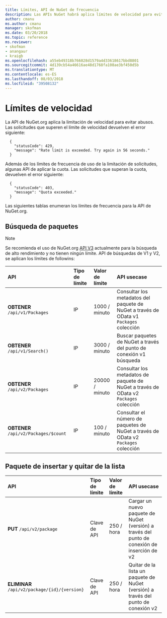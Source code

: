 ```yaml
---
title: Límites, API de NuGet de frecuencia
description: Las APIs NuGet habrá aplica límites de velocidad para evitar abusos.
author: cmanu
ms.author: cmanu
manager: skofman
ms.date: 03/20/2018
ms.topic: reference
ms.reviewer:
- skofman
- anangaur
- kraigb
ms.openlocfilehash: a55eb49318b766028d1579a4d33618617bbd8801
ms.sourcegitcommit: 4d139cb54a46616ae48d1768fa108ae3bf450d5b
ms.translationtype: MT
ms.contentlocale: es-ES
ms.lasthandoff: 08/03/2018
ms.locfileid: "39508132"
---
```

# <a name="rate-limits"></a>Límites de velocidad

La API de NuGet.org aplica la limitación de velocidad para evitar abusos. Las solicitudes que superen el límite de velocidad devuelven el error siguiente: 

  ~~~
    {
      "statusCode": 429,
      "message": "Rate limit is exceeded. Try again in 56 seconds."
    }
  ~~~

Además de los límites de frecuencia de uso de la limitación de solicitudes, algunas API de aplicar la cuota. Las solicitudes que superan la cuota, devuelven el error siguiente:

  ~~~
    {
      "statusCode": 403,
      "message": "Quota exceeded."
    }
  ~~~

Las siguientes tablas enumeran los límites de frecuencia para la API de NuGet.org.

## <a name="package-search"></a>Búsqueda de paquetes

> [!Note]
> Se recomienda el uso de NuGet.org [API V3](https://docs.microsoft.com/nuget/api/search-query-service-resource) actualmente para la búsqueda de alto rendimiento y no tienen ningún límite. API de búsquedas de V1 y V2, se aplican los límites de followins:


| API | Tipo de límite | Valor de límite | API usecase |
|:---|:---|:---|:---|
**OBTENER** `/api/v1/Packages` | IP | 1000 / minuto | Consultar los metadatos del paquete de NuGet a través de OData v1 `Packages` colección |
**OBTENER** `/api/v1/Search()` | IP | 3000 / minuto | Buscar paquetes de NuGet a través del punto de conexión v1 búsqueda | 
**OBTENER** `/api/v2/Packages` | IP | 20000 / minuto | Consultar los metadatos de paquete de NuGet a través de OData v2 `Packages` colección | 
**OBTENER** `/api/v2/Packages/$count` | IP | 100 / minuto | Consultar el número de paquetes de NuGet a través de OData v2 `Packages` colección | 

## <a name="package-push-and-unlist"></a>Paquete de insertar y quitar de la lista

| API | Tipo de límite | Valor de límite | API usecase | 
|:---|:---|:---|:--- |
**PUT** `/api/v2/package` | Clave de API | 250 / hora | Cargar un nuevo paquete de NuGet (versión) a través del punto de conexión de inserción de v2 
**ELIMINAR** `/api/v2/package/{id}/{version}` | Clave de API | 250 / hora | Quitar de la lista un paquete de NuGet (versión) a través del punto de conexión v2 

